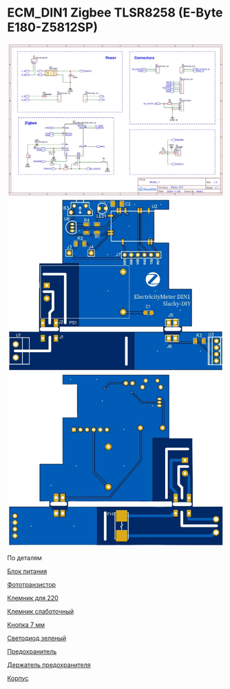 # ECM_DIN1 Zigbee TLSR8258 (E-Byte E180-Z5812SP)

<img src="https://raw.githubusercontent.com/slacky1965/ecm_din1_counter/refs/heads/main/doc/images/schematic_ecm_din1.jpg"/>


<img src="https://raw.githubusercontent.com/slacky1965/ecm_din1_counter/refs/heads/main/doc/images/board_top.png"/>


<img src="https://raw.githubusercontent.com/slacky1965/ecm_din1_counter/refs/heads/main/doc/images/board_bottom.png"/>


По деталям

[Блок питания](https://aliexpress.ru/item/1005006191820706.html?sku_id=12000036205280182)

[Фототранзистор](https://www.chipdip.ru/product/l-32p3c)

[Клемник для 220](https://aliexpress.ru/item/1005002424998185.html?sku_id=12000020605732788)

[Клемник слаботочный](https://aliexpress.ru/item/1005002041836485.html?sku_id=12000018520991348)

[Кнопка 7 мм](https://aliexpress.ru/item/32912894177.html?sku_id=66005900419)

[Светодиод зеленый](https://aliexpress.ru/item/1206472153.html?sku_id=65024658444)

[Предохранитель](https://zigbee-shop.ru/catalog/goods/1287)

[Держатель предохранителя](https://zigbee-shop.ru/catalog/goods/1540)

[Корпус](https://www.meandr.ru/plastikovye-korpusa-152)

